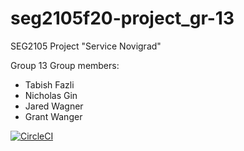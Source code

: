 # seg2105f20-project_gr-13
SEG2105 Project "Service Novigrad"

Group 13
Group members:
- Tabish Fazli 
- Nicholas Gin
- Jared Wagner
- Grant Wanger

[![CircleCI](https://circleci.com/<gh>/<SEG2105-uottawa>/<seg2105f20-project_gr-13>.svg?style=svg&circle-token=<YOUR_STATUS_API_TOKEN>)](<https://github.com/SEG2105-uottawa/seg2105f20-project_gr-13/tree/master>)
